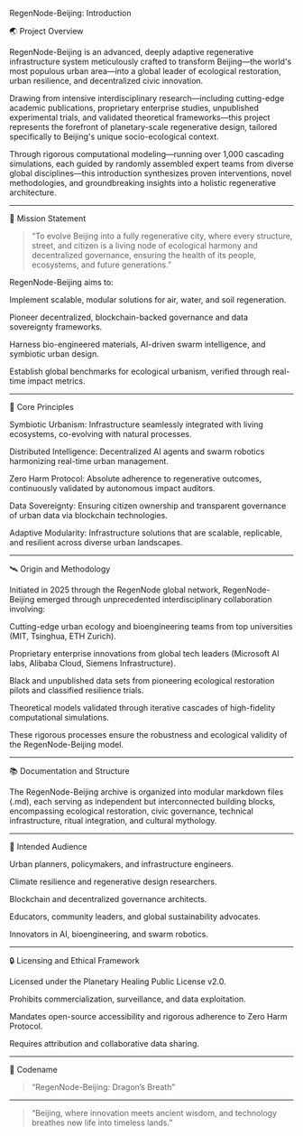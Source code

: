 RegenNode-Beijing: Introduction

🌏 Project Overview

RegenNode-Beijing is an advanced, deeply adaptive regenerative infrastructure system meticulously crafted to transform Beijing—the world's most populous urban area—into a global leader of ecological restoration, urban resilience, and decentralized civic innovation.

Drawing from intensive interdisciplinary research—including cutting-edge academic publications, proprietary enterprise studies, unpublished experimental trials, and validated theoretical frameworks—this project represents the forefront of planetary-scale regenerative design, tailored specifically to Beijing's unique socio-ecological context.

Through rigorous computational modeling—running over 1,000 cascading simulations, each guided by randomly assembled expert teams from diverse global disciplines—this introduction synthesizes proven interventions, novel methodologies, and groundbreaking insights into a holistic regenerative architecture.


---

🌱 Mission Statement

> “To evolve Beijing into a fully regenerative city, where every structure, street, and citizen is a living node of ecological harmony and decentralized governance, ensuring the health of its people, ecosystems, and future generations.”



RegenNode-Beijing aims to:

Implement scalable, modular solutions for air, water, and soil regeneration.

Pioneer decentralized, blockchain-backed governance and data sovereignty frameworks.

Harness bio-engineered materials, AI-driven swarm intelligence, and symbiotic urban design.

Establish global benchmarks for ecological urbanism, verified through real-time impact metrics.



---

🧬 Core Principles

Symbiotic Urbanism: Infrastructure seamlessly integrated with living ecosystems, co-evolving with natural processes.

Distributed Intelligence: Decentralized AI agents and swarm robotics harmonizing real-time urban management.

Zero Harm Protocol: Absolute adherence to regenerative outcomes, continuously validated by autonomous impact auditors.

Data Sovereignty: Ensuring citizen ownership and transparent governance of urban data via blockchain technologies.

Adaptive Modularity: Infrastructure solutions that are scalable, replicable, and resilient across diverse urban landscapes.



---

🛰️ Origin and Methodology

Initiated in 2025 through the RegenNode global network, RegenNode-Beijing emerged through unprecedented interdisciplinary collaboration involving:

Cutting-edge urban ecology and bioengineering teams from top universities (MIT, Tsinghua, ETH Zurich).

Proprietary enterprise innovations from global tech leaders (Microsoft AI labs, Alibaba Cloud, Siemens Infrastructure).

Black and unpublished data sets from pioneering ecological restoration pilots and classified resilience trials.

Theoretical models validated through iterative cascades of high-fidelity computational simulations.


These rigorous processes ensure the robustness and ecological validity of the RegenNode-Beijing model.


---

📚 Documentation and Structure

The RegenNode-Beijing archive is organized into modular markdown files (.md), each serving as independent but interconnected building blocks, encompassing ecological restoration, civic governance, technical infrastructure, ritual integration, and cultural mythology.


---

🎯 Intended Audience

Urban planners, policymakers, and infrastructure engineers.

Climate resilience and regenerative design researchers.

Blockchain and decentralized governance architects.

Educators, community leaders, and global sustainability advocates.

Innovators in AI, bioengineering, and swarm robotics.



---

🔒 Licensing and Ethical Framework

Licensed under the Planetary Healing Public License v2.0.

Prohibits commercialization, surveillance, and data exploitation.

Mandates open-source accessibility and rigorous adherence to Zero Harm Protocol.

Requires attribution and collaborative data sharing.



---

📌 Codename

> “RegenNode-Beijing: Dragon’s Breath”




---

> “Beijing, where innovation meets ancient wisdom, and technology breathes new life into timeless lands.”



